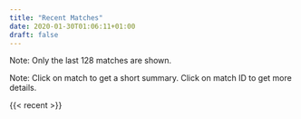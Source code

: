 ```yaml
---
title: "Recent Matches"
date: 2020-01-30T01:06:11+01:00
draft: false
---
```


Note: Only the last 128 matches are shown.

Note: Click on match to get a short summary. Click on match ID to get more details.

{{< recent >}}
